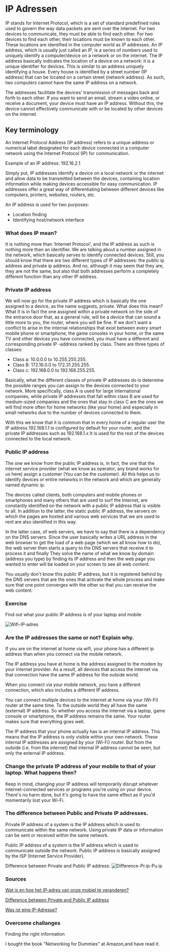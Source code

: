 # IP Adressen
IP stands for Internet Protocol, which is a set of standard predefined rules used to govern the way data packets are sent over the internet. For two devices to communicate, they must be able to find each other. For two devices to find each other, their locations must be known to each other. These locations are identified in the computer world as IP addresses. An IP address, which is usually just called an IP, is a series of numbers used to uniquely identify a computer/device on a network or on the internet. The IP address basically indicates the location of a device on a network: it is a unique identifier for devices. This is similar to an address uniquely identifying a house. Every house is identified by a street number (IP address) that can be located on a certain street (network address). As such, two computers cannot have the same IP address on a network.

The addresses facilitate the devices' transmission of messages back and forth to each other. If you want to send an email, stream a video online, or receive a document, your device must have an IP address. Without this, the device cannot effectively communicate with or be located by other devices on the internet.

## Key terminology
An Internet Protocol Address (IP address) refers to a unique address or numerical label designated for each device connected in a computer network using the Internet Protocol (IP) for communication.

Example of an IP address: 192.16.2.1

Simply put, IP addresses identify a device on a local network or the internet and allow data to be transmitted between the devices, containing location information while making devices accessible for easy communication. IP addresses offer a great way of differentiating between different devices like computers, printers, websites, routers, etc.

An IP address is used for two purposes:

- Location finding
- Identifying host/network interface


### What does IP mean?  
It is nothing more than 'Internet Protocol', and the IP address as such is nothing more than an identifier. We are talking about a number assigned in the network, which basically serves to identify connected devices. Still, you should know that there are two different types of IP addresses: the public ip address and private ip address. And no, although it may seem that they are, they are not the same, but also that both addresses perform a completely different function than any other IP address.

### Private IP address
We will now go for the private IP address which is basically the one assigned to a device, as the name suggests, private. What does this mean? What It is in fact the one assigned within a private network on the side of the entrance door that, as a general rule, will be a device that can sound a little more to you, the router, where you will be fine. If we don't want a conflict to arise in the internal relationships that exist between every smart mobile phone or smartphone, the game consoles in your home, or the same TV and other devices you have connected, you must have a different and corresponding private IP -address ranked by class.
There are three types of classes:

- Class a: 10.0.0.0 to 10.255.255.255.
- Class B: 172.16.0.0 to 172.31.255.255.
- Class c: 192.168.0.0 to 192.168.255.255.

Basically, what the different classes of private IP addresses do is determine the possible ranges you can assign to the devices connected to your network. More specifically, class A is used for large international companies, while private IP addresses that fall within class B are used for medium-sized companies and the ones that stay in class C are the ones we will find more often for home networks (like your home) and especially in small networks due to the number of devices connected to them.

With this we know that it is common that in every home of a regular user the IP address 192.168.1.1 is configured by default for your router, and the private IP addresses such as 192.168.1.x It is used for the rest of the devices connected to the local network.


### Public IP address

The one we know from the public IP address is, in fact, the one that the internet service provider (what we know as operator, any brand works for us here) assign a customer (You can be the customer). All this helps us to identify devices or entire networks in the network and which are generally named dynamic ip.

The devices called clients, both computers and mobile phones or smartphones and many others that are used to surf the Internet, are constantly identified on the network with a public IP address that is visible to all. In addition to the latter, the static public IP address, the servers on which the pages are hosted and various web services that we are used to rent are also identified in this way.

In the latter case, of web servers, we have to say that there is a dependency on the DNS servers. Since the user basically writes a URL address in the web browser to get the load of a web page (which we all know how to do), the web server then starts a query to the DNS servers that receive it to process it and finally They solve the name of what we know by domain (address you type) by finding its IP address and then the web page you wanted to enter will be loaded on your screen to see all web content.

You usually don't know this public IP address, but it is registered behind by the DNS servers that are the ones that activate the whole process and make sure that one point converges with the other so that you can receive the web content.



### Exercise

Find out what your public IP address is of your laptop and mobile


![Wifi-IP-adres](../00_includes/Screenshot-GSM-Wifi.jpg)



### Are the IP addresses the same or not? Explain why.


If you are on the internet at home via wifi, your phone has a different ip address than when you connect via the mobile network.

The IP address you have at home is the address assigned to the modem by your internet provider. As a result, all devices that access the internet via that connection have the same IP address for the outside world.

When you connect via your mobile network, you have a different connection, which also includes a different IP address.

You can connect multiple devices to the internet at home via your (Wi-Fi) router at the same time. To the outside world they all have the same (external) IP address. So whether you access the internet via a laptop, game console or smartphone, the IP address remains the same. Your router makes sure that everything goes well.

The IP address that your phone actually has is an internal IP address. This means that the IP address is only visible within your own network. These internal IP addresses are assigned by your (Wi-Fi) router. But from the outside (i.e. from the internet) that internal IP address cannot be seen, but only the external IP address.

### Change the private IP address of your mobile to that of your laptop. What happens then?

Keep in mind, changing your IP address will temporarily disrupt whatever internet-connected services or programs you're using on your device. There's no harm done, but it's going to have the same effect as if you'd momentarily lost your Wi-Fi.

### The difference between Public and Private IP addresses.

Private IP address of a system is the IP address which is used to communicate within the same network. Using private IP data or information can be sent or received within the same network.

Public IP address of a system is the IP address which is used to communicate outside the network. Public IP address is basically assigned by the ISP (Internet Service Provider).

Difference between Private and Public IP address:
![Difference-Pr.ip-Pu.ip](../00_includes/Difference-between-Private-and-Public-IP-adresses.PNG)
### Sources

[Wat is en hoe het IP-adres van onze mobiel te veranderen?](https://androidguias.com/nl/cambiar-la-ip)

[Difference between Private and Public IP address](https://www.geeksforgeeks.org/difference-between-private-and-public-ip-addresses)

[Was ist eine IP-Adresse?](https://www.avast.com/de-de/c-what-is-an-ip-address)


### Overcome challanges
Finding the right information

I bought the book "Networking for Dummies" at Amazon,and have read it.

